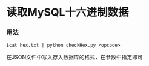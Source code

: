 读取MySQL十六进制数据
=====

### 用法
`$cat hex.txt | python checkHex.py <opcode>`

在JSON文件中写入存入数据库的格式，在参数中指定即可
